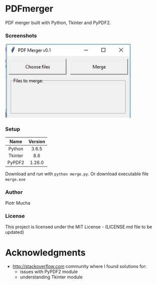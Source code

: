 # PDFmerger
PDF merger built with Python, Tkinter and PyPDF2.<br>


### Screenshots

<img src="/screen1.jpg" width="400">

### Setup
| Name    | Version |
| :--:    | :--:    |
| Python  | 3.6.5   |
| Tkinter | 8.6     |
| PyPDF2  | 1.26.0  |

Download and run with `python merge.py`. Or download executable file `merge.exe`

### Author

Piotr Mucha

### License

This project is licensed under the MIT License - (LICENSE.md file to be updated)

# Acknowledgments

* http://stackoverflow.com community where I found solutions for:
  - issues with PyPDF2 module
  - understanding Tkinter module
